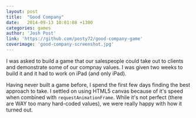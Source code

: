 ```yaml
---
layout: post
title:  "Good Company"
date:   2014-09-13 10:01:08 +1300
categories: games
author: 'Josh Post'
link: 'https://github.com/posty72/good-company-game'
coverimage: 'good-company-screenshot.jpg'
---
```


I was asked to build a game that our salespeople could take out to clients and demonstrate some of our compnay values. I was given two weeks to build it and it had to work on iPad (and only iPad).

Having never built a game before, I spend the first few days finding the best approach to take. I settled on using HTML5 canvas because of it's speed when combined with `requestAnimationFrame`. While it's not perfect (there are WAY too many hard-coded values), we were really happy with how it turned out.
